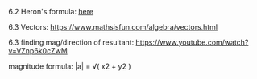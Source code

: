 6.2 Heron's formula: [here](https://www.mathsisfun.com/geometry/herons-formula.html)

6.3 Vectors: <https://www.mathsisfun.com/algebra/vectors.html>

6.3 finding mag/direction of resultant: <https://www.youtube.com/watch?v=VZnp6k0cZwM>

magnitude formula: |a| = √( x2 + y2 )
